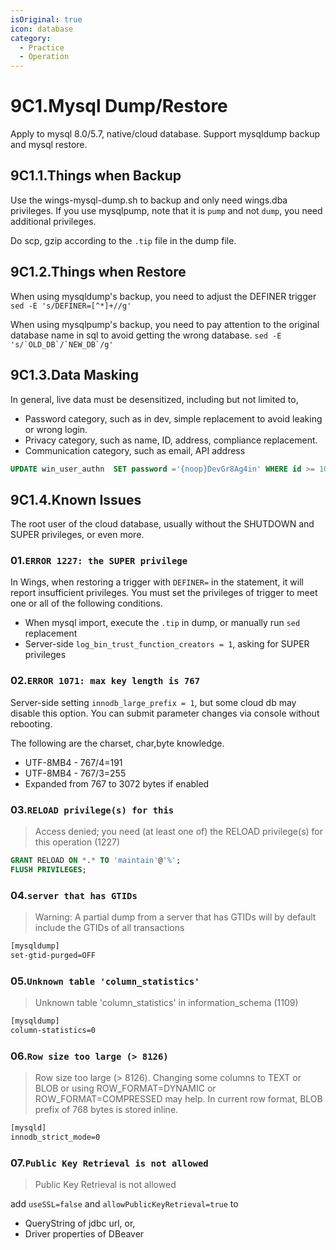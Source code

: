 ```yaml
---
isOriginal: true
icon: database
category:
  - Practice
  - Operation
---
```


# 9C1.Mysql Dump/Restore

Apply to mysql 8.0/5.7, native/cloud database. Support mysqldump backup and mysql restore.

## 9C1.1.Things when Backup

Use the wings-mysql-dump.sh to backup and only need wings.dba privileges.
If you use mysqlpump, note that it is `pump` and not `dump`, you need additional privileges.

Do scp, gzip according to the `.tip` file in the dump file.

## 9C1.2.Things when Restore

When using mysqldump's backup, you need to adjust the DEFINER  trigger
`sed -E 's/DEFINER=[^*]+//g'`

When using mysqlpump's backup, you need to pay attention to the original database
name in sql to avoid getting the wrong database.
```sed -E 's/`OLD_DB`/`NEW_DB`/g'```

## 9C1.3.Data Masking

In general, live data must be desensitized, including but not limited to,

* Password category, such as in dev, simple replacement to avoid leaking or wrong login.
* Privacy category, such as name, ID, address, compliance replacement.
* Communication category, such as email, API address

```sql
UPDATE win_user_authn  SET password ='{noop}DevGr8Ag4in' WHERE id >= 1000;
```

## 9C1.4.Known Issues

The root user of the cloud database, usually without the SHUTDOWN and SUPER privileges, or even more.

### 01.`ERROR 1227: the SUPER privilege`

In Wings, when restoring a trigger with `DEFINER=` in the statement, it will report insufficient privileges.
You must set the privileges of trigger to meet one or all of the following conditions.

* When mysql import, execute the `.tip` in dump, or manually run `sed` replacement
* Server-side `log_bin_trust_function_creators = 1`, asking for SUPER privileges

### 02.`ERROR 1071: max key length is 767`

Server-side setting `innodb_large_prefix = 1`, but some cloud db may disable this option.
You can submit parameter changes via console without rebooting.

The following are the charset, char,byte knowledge.

* UTF-8MB4 - 767/4=191
* UTF-8MB4 - 767/3=255
* Expanded from 767 to 3072 bytes if enabled

### 03.`RELOAD privilege(s) for this`

> Access denied; you need (at least one of) the RELOAD privilege(s) for this operation (1227)

```sql
GRANT RELOAD ON *.* TO 'maintain'@'%';
FLUSH PRIVILEGES;
```

### 04.`server that has GTIDs`

> Warning: A partial dump from a server that has GTIDs will by default include the GTIDs of all transactions

```txt
[mysqldump]
set-gtid-purged=OFF
```

### 05.`Unknown table 'column_statistics'`

> Unknown table 'column_statistics' in information_schema (1109)

```txt
[mysqldump]
column-statistics=0
```

### 06.`Row size too large (> 8126)`

> Row size too large (> 8126). Changing some columns to TEXT or BLOB or using ROW_FORMAT=DYNAMIC
> or ROW_FORMAT=COMPRESSED may help. In current row format, BLOB prefix of 768 bytes is stored inline.

```txt
[mysqld]
innodb_strict_mode=0
```

### 07.`Public Key Retrieval is not allowed`

> Public Key Retrieval is not allowed

add `useSSL=false` and `allowPublicKeyRetrieval=true` to

* QueryString of jdbc url, or,
* Driver properties of DBeaver
